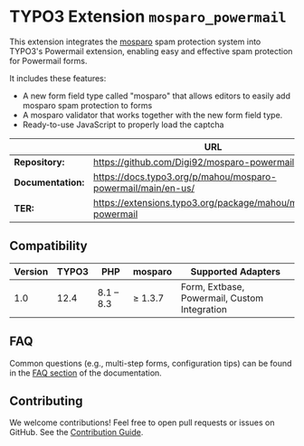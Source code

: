 # TYPO3 Extension `mosparo_powermail`

This extension integrates the [mosparo](https://mosparo.io) spam protection system into TYPO3's Powermail extension, enabling easy and effective spam protection for Powermail forms.

It includes these features:

* A new form field type called "mosparo" that allows editors to easily add mosparo spam protection to forms
* A mosparo validator that works together with the new form field type.
* Ready-to-use JavaScript to properly load the captcha

|                    | URL                                                          |
|--------------------|--------------------------------------------------------------|
| **Repository:**    | https://github.com/Digi92/mosparo-powermail                  |
| **Documentation:** | https://docs.typo3.org/p/mahou/mosparo-powermail/main/en-us/ |
| **TER:**           | https://extensions.typo3.org/package/mahou/mosparo-powermail |

## Compatibility

| Version | TYPO3 | PHP       | mosparo | Supported Adapters                           |
|---------|-------|-----------|---------|----------------------------------------------|
| 1.0     | 12.4  | 8.1 – 8.3 | ≥ 1.3.7 | Form, Extbase, Powermail, Custom Integration |


## FAQ

Common questions (e.g., multi-step forms, configuration tips) can be found in the [FAQ section](https://docs.typo3.org/p/mahou/mosparo-powermail/main/en-us/Faq.html) of the documentation.

## Contributing

We welcome contributions! Feel free to open pull requests or issues on GitHub.
See the [Contribution Guide](https://github.com/Digi92/mosparo-powermail/blob/main/CONTRIBUTING.md).

